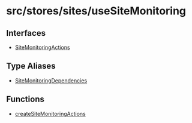 # src/stores/sites/useSiteMonitoring

## Interfaces

- [SiteMonitoringActions](interfaces/SiteMonitoringActions.md)

## Type Aliases

- [SiteMonitoringDependencies](type-aliases/SiteMonitoringDependencies.md)

## Functions

- [createSiteMonitoringActions](functions/createSiteMonitoringActions.md)
